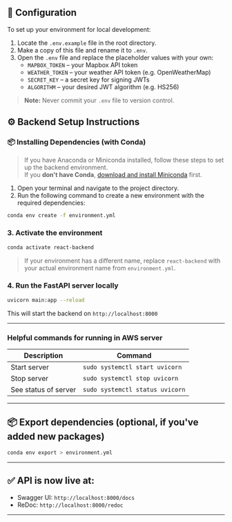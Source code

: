 ## 🔧 Configuration

To set up your environment for local development:

1. Locate the `.env.example` file in the root directory.
2. Make a copy of this file and rename it to `.env`.
3. Open the `.env` file and replace the placeholder values with your own:
   - `MAPBOX_TOKEN` – your Mapbox API token
   - `WEATHER_TOKEN` – your weather API token (e.g. OpenWeatherMap)
   - `SECRET_KEY` – a secret key for signing JWTs
   - `ALGORITHM` – your desired JWT algorithm (e.g. HS256)

> **Note:** Never commit your `.env` file to version control.

## ⚙️ Backend Setup Instructions

### 📦 Installing Dependencies (with Conda)

> If you have Anaconda or Miniconda installed, follow these steps to set up the backend environment.  
> If you **don't have Conda**, [download and install Miniconda](https://docs.conda.io/en/latest/miniconda.html) first.

1. Open your terminal and navigate to the project directory.
2. Run the following command to create a new environment with the required dependencies:

```bash
conda env create -f environment.yml
```

### 3. Activate the environment
```bash
conda activate react-backend
```

> If your environment has a different name, replace `react-backend` with your actual environment name from `environment.yml`.

### 4. Run the FastAPI server locally

```bash
uvicorn main:app --reload
```

This will start the backend on `http://localhost:8000`

---

### Helpful commands for running in AWS server

| Description           | Command                              |
| --------------------- | ------------------------------------ |
| Start server          | ```sudo systemctl start uvicorn```   |
| Stop server           | ```sudo systemctl stop uvicorn```    |
| See status of server  | ```sudo systemctl status uvicorn```  |

---

## 📦 Export dependencies (optional, if you've added new packages)

```bash
conda env export > environment.yml
```

---

## ✅ API is now live at:

- Swagger UI: `http://localhost:8000/docs`
- ReDoc: `http://localhost:8000/redoc`

---
